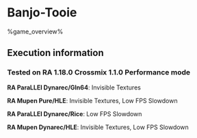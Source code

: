 # Banjo-Tooie 

%game_overview%

## Execution information

### Tested on RA 1.18.0 Crossmix 1.1.0 Performance mode

**RA ParaLLEl Dynarec/Gln64**: Invisible Textures

**RA Mupen Pure/HLE**: Invisible Textures, Low FPS Slowdown

**RA ParaLLEl Dynarec/Rice**: Low FPS Slowdown

**RA Mupen Dynarec/HLE**: Invisible Textures, Low FPS Slowdown